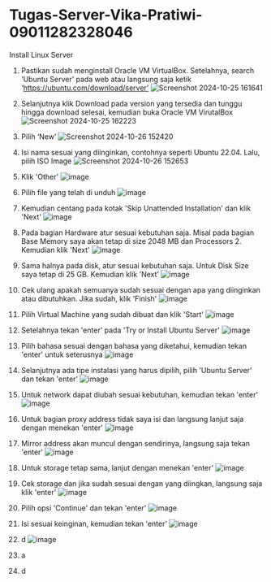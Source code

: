 # Tugas-Server-Vika-Pratiwi-09011282328046
Install Linux Server
1. Pastikan sudah menginstall Oracle VM VirtualBox. Setelahnya, search ‘Ubuntu Server’ pada web atau langsung saja ketik ‘https://ubuntu.com/download/server’
![Screenshot 2024-10-25 161641](https://github.com/user-attachments/assets/73920c13-e2f9-459f-9325-7b94342a78e6)
2. Selanjutnya klik Download pada version yang tersedia dan tunggu hingga download selesai, kemudian buka Oracle VM VirutalBox
![Screenshot 2024-10-25 162223](https://github.com/user-attachments/assets/968393c9-2e14-49b4-a321-1082623141f6)
3. Pilih ‘New’
![Screenshot 2024-10-26 152420](https://github.com/user-attachments/assets/2647e6f9-00de-4b01-8aaa-83c5a9516748)
4. Isi nama sesuai yang diinginkan, contohnya seperti Ubuntu 22.04. Lalu, pilih ISO Image
![Screenshot 2024-10-26 152653](https://github.com/user-attachments/assets/11eb1bc9-0690-421e-a58f-c6ebf778f5c3)
5. Klik 'Other'
![image](https://github.com/user-attachments/assets/fc493947-0458-4e20-b5a3-9548228b5387)
6. Pilih file yang telah di unduh
![image](https://github.com/user-attachments/assets/c247c236-ba66-47f8-851f-377bb47d5ced)
7. Kemudian centang pada kotak 'Skip Unattended Installation' dan klik 'Next'
![image](https://github.com/user-attachments/assets/ed6f88ea-d54b-453f-99cd-7a7d85fee99e)
8. Pada bagian Hardware atur sesuai kebutuhan saja. Misal pada bagian Base Memory saya akan tetap di size 2048 MB dan Processors 2. Kemudian klik 'Next'
![image](https://github.com/user-attachments/assets/327283a1-4d58-446b-a307-d8c8e159859c)
9. Sama halnya pada disk, atur sesuai kebutuhan saja. Untuk Disk Size saya tetap di 25 GB. Kemudian klik 'Next'
![image](https://github.com/user-attachments/assets/b5f5230f-4804-413f-836f-523239c6351e)
10. Cek ulang apakah semuanya sudah sesuai dengan apa yang diinginkan atau dibutuhkan. Jika sudah, klik 'Finish'
![image](https://github.com/user-attachments/assets/61cabb3d-7da7-4425-85d2-1029d8309abe)
11. Pilih Virtual Machine yang sudah dibuat dan klik 'Start'
![image](https://github.com/user-attachments/assets/b9d98561-c54b-44b6-b3e3-0ae3bb1f50cd)
12. Setelahnya tekan 'enter' pada 'Try or Install Ubuntu Server'
![image](https://github.com/user-attachments/assets/110ead4d-6de4-4b3d-bf7f-1fefa282993e)
13. Pilih bahasa sesuai dengan bahasa yang diketahui, kemudian tekan 'enter' untuk seterusnya
![image](https://github.com/user-attachments/assets/ac7cccd5-f22a-4bf7-84f0-f8e9606515ec)
14. Selanjutnya ada tipe instalasi yang harus dipilih, pilih 'Ubuntu Server' dan tekan 'enter'
![image](https://github.com/user-attachments/assets/3f105d74-01aa-41d8-88f7-1753958918b9)
15. Untuk network dapat diubah sesuai kebutuhan, kemudian tekan 'enter'
![image](https://github.com/user-attachments/assets/68496690-dca9-4783-81c4-c4e2ae1c4cfd)
16. Untuk bagian proxy address tidak saya isi dan langsung lanjut saja dengan menekan 'enter'
![image](https://github.com/user-attachments/assets/40d7c525-4daf-4830-b9d6-101f46633399)
17. Mirror address akan muncul dengan sendirinya, langsung saja tekan 'enter'
![image](https://github.com/user-attachments/assets/6e898226-e2a5-4089-a3c3-8aa956eb1244)
18. Untuk storage tetap sama, lanjut dengan menekan 'enter'
![image](https://github.com/user-attachments/assets/d59b7221-ff73-4ce2-9cd4-5dcea2f8233b)
19. Cek storage dan jika sudah sesuai dengan yang diingkan, langsung saja klik 'enter'
![image](https://github.com/user-attachments/assets/2c811aa1-9378-4439-8f55-17525cac16b1)
20. Pilih opsi 'Continue' dan tekan 'enter'
![image](https://github.com/user-attachments/assets/1f85b460-00e5-4e07-b41f-ceb789f0a1d8)
21. Isi sesuai keinginan, kemudian tekan 'enter'
![image](https://github.com/user-attachments/assets/419c3bea-d2b7-4fa0-a4f3-735ff1a69405)
22. d
![image](https://github.com/user-attachments/assets/818180b5-9f1a-4cd2-81e5-efda97ac6678)
23. a

24. d
